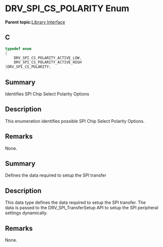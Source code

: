 # DRV\_SPI\_CS\_POLARITY Enum

**Parent topic:**[Library Interface](GUID-2960D7B8-65FA-447F-AD81-B1E62002A04B.md)

## C

```c
typedef enum
{
    DRV_SPI_CS_POLARITY_ACTIVE_LOW,
    DRV_SPI_CS_POLARITY_ACTIVE_HIGH
}DRV_SPI_CS_POLARITY;

```

## Summary

Identifies SPI Chip Select Polarity Options

## Description

This enumeration identifies possible SPI Chip Select Polarity Options.

## Remarks

None.

## Summary

Defines the data required to setup the SPI transfer

## Description

This data type defines the data required to setup the SPI transfer. The<br />data is passed to the DRV\_SPI\_TransferSetup API to setup the SPI peripheral<br />settings dynamically.

## Remarks

None.

